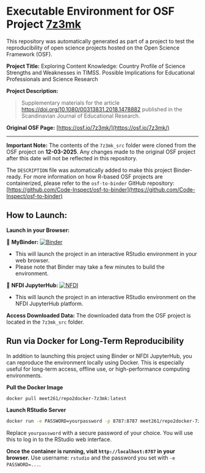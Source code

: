 # Executable Environment for OSF Project [7z3mk](https://osf.io/7z3mk/)

This repository was automatically generated as part of a project to test the reproducibility of open science projects hosted on the Open Science Framework (OSF).

**Project Title:** Exploring Content Knowledge: Country Profile of Science Strengths and Weaknesses in TIMSS. Possible Implications for Educational Professionals and Science Research

**Project Description:**
> Supplementary materials for the article https://doi.org/10.1080/00313831.2018.1478882
published in the Scandinavian Journal of Educational Research.

**Original OSF Page:** [https://osf.io/7z3mk/](https://osf.io/7z3mk/)

---

**Important Note:** The contents of the `7z3mk_src` folder were cloned from the OSF project on **12-03-2025**. Any changes made to the original OSF project after this date will not be reflected in this repository.

The `DESCRIPTION` file was automatically added to make this project Binder-ready. For more information on how R-based OSF projects are containerized, please refer to the `osf-to-binder` GitHub repository: [https://github.com/Code-Inspect/osf-to-binder](https://github.com/Code-Inspect/osf-to-binder)

## How to Launch:

**Launch in your Browser:**

🚀 **MyBinder:** [![Binder](https://mybinder.org/badge_logo.svg)](https://mybinder.org/v2/gh/code-inspect-binder/osf_7z3mk/HEAD?urlpath=rstudio)

   * This will launch the project in an interactive RStudio environment in your web browser.
   * Please note that Binder may take a few minutes to build the environment.

🚀 **NFDI JupyterHub:** [![NFDI](https://nfdi-jupyter.de/images/nfdi_badge.svg)](https://hub.nfdi-jupyter.de/r2d/gh/code-inspect-binder/osf_7z3mk/HEAD?urlpath=rstudio)

   * This will launch the project in an interactive RStudio environment on the NFDI JupyterHub platform.

**Access Downloaded Data:**
The downloaded data from the OSF project is located in the `7z3mk_src` folder.

## Run via Docker for Long-Term Reproducibility

In addition to launching this project using Binder or NFDI JupyterHub, you can reproduce the environment locally using Docker. This is especially useful for long-term access, offline use, or high-performance computing environments.

**Pull the Docker Image**

```bash
docker pull meet261/repo2docker-7z3mk:latest
```

**Launch RStudio Server**

```bash
docker run -e PASSWORD=yourpassword -p 8787:8787 meet261/repo2docker-7z3mk
```
Replace `yourpassword` with a secure password of your choice. You will use this to log in to the RStudio web interface.

**Once the container is running, visit `http://localhost:8787` in your browser.**
Use username: `rstudio` and the password you set with `-e PASSWORD=...`.

